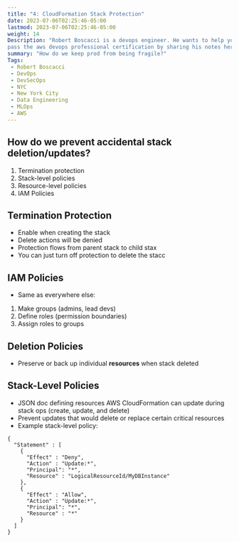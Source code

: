 ```yaml
---
title: "4: CloudFormation Stack Protection"
date: 2023-07-06T02:25:46-05:00
lastmod: 2023-07-06T02:25:46-05:00
weight: 14
Description: "Robert Boscacci is a devops engineer. He wants to help you \
pass the aws devops professional certification by sharing his notes here." # Keep to 150-160 chars
summary: "How do we keep prod from being fragile?"
Tags:
 - Robert Boscacci
 - DevOps
 - DevSecOps
 - NYC
 - New York City
 - Data Engineering
 - MLOps
 - AWS
---
```

## How do we prevent accidental stack deletion/updates?
1. Termination protection
2. Stack-level policies
3. Resource-level policies
4. IAM Policies

## Termination Protection
- Enable when creating the stack
- Delete actions will be denied
- Protection flows from parent stack to child stax
- You can just turn off protection to delete the stacc

## IAM Policies
- Same as everywhere else:
1. Make groups (admins, lead devs)
2. Define roles (permission boundaries)
3. Assign roles to groups

## Deletion Policies
- Preserve or back up individual __resources__ when stack deleted

## Stack-Level Policies
- JSON doc defining resources AWS CloudFormation can update during stack ops (create, update, and delete)
- Prevent updates that would delete or replace certain critical resources
- Example stack-level policy:
```
{
  "Statement" : [
    {
      "Effect" : "Deny",
      "Action" : "Update:*",
      "Principal": "*",
      "Resource" : "LogicalResourceId/MyDBInstance"
    },
    {
      "Effect" : "Allow",
      "Action" : "Update:*",
      "Principal": "*",
      "Resource" : "*"
    }
  ]
}

```